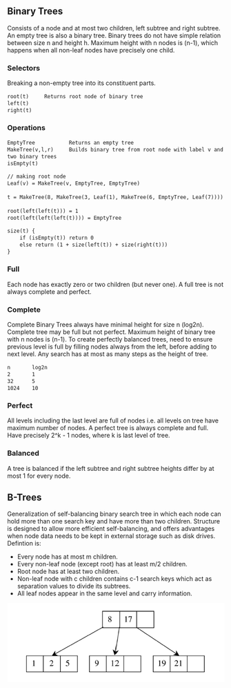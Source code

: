 ## Binary Trees

Consists of a node and at most two children, left subtree and right subtree. An empty tree is also a binary tree. Binary trees do not have simple relation between size n and height h. Maximum height with n nodes is (n-1), which happens when all non-leaf nodes have precisely one child.

### Selectors

Breaking a non-empty tree into its constituent parts.

```
root(t)     Returns root node of binary tree
left(t)
right(t)
```

### Operations

```
EmptyTree           Returns an empty tree
MakeTree(v,l,r)     Builds binary tree from root node with label v and two binary trees
isEmpty(t)
```

```
// making root node
Leaf(v) = MakeTree(v, EmptyTree, EmptyTree)

t = MakeTree(8, MakeTree(3, Leaf(1), MakeTree(6, EmptyTree, Leaf(7))))

root(left(left(t))) = 1
root(left(left(left(t)))) = EmptyTree
```

```
size(t) {
    if (isEmpty(t)) return 0
    else return (1 + size(left(t)) + size(right(t)))
}
```

### Full

Each node has exactly zero or two children (but never one). A full tree is not always complete and perfect.

### Complete

Complete Binary Trees always have minimal height for size n (log2n). Complete tree may be full but not perfect. Maximum height of binary tree with n nodes is (n-1). To create perfectly balanced trees, need to ensure previous level is full by filling nodes always from the left, before adding to next level. Any search has at most as many steps as the height of tree.

```
n       log2n
2       1
32      5
1024    10
```

### Perfect

All levels including the last level are full of nodes i.e. all levels on tree have maximum number of nodes. A perfect tree is always complete and full. Have precisely 2^k - 1 nodes, where k is last level of tree.

### Balanced

A tree is balanced if the left subtree and right subtree heights differ by at most 1 for every node.

## B-Trees

Generalization of self-balancing binary search tree in which each node can hold more than one search key and have more than two children. Structure is designed to allow more efficient self-balancing, and offers advantages when node data needs to be kept in external storage such as disk drives. Defintion is:

- Every node has at most m children.
- Every non-leaf node (except root) has at least m/2 children.
- Root node has at least two children.
- Non-leaf node with c children contains c-1 search keys which act as separation values to divide its subtrees.
- All leaf nodes appear in the same level and carry information.

![b-nodes](../../images/b-nodes.PNG)
